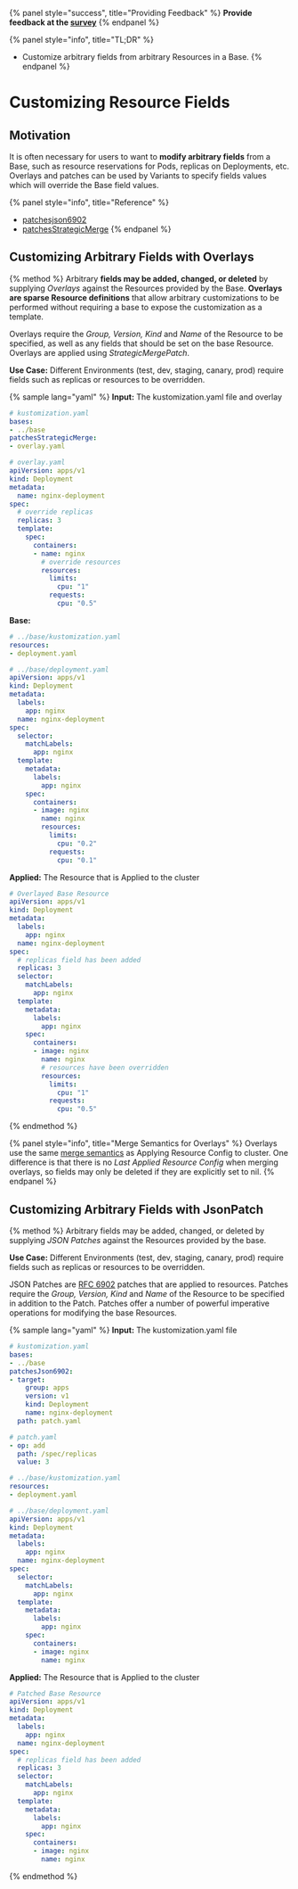 {% panel style="success", title="Providing Feedback" %}
**Provide feedback at the [survey](https://www.surveymonkey.com/r/C855WZW)**
{% endpanel %}

{% panel style="info", title="TL;DR" %}
- Customize arbitrary fields from arbitrary Resources in a Base.
{% endpanel %}

# Customizing Resource Fields

## Motivation

It is often necessary for users to want to **modify arbitrary fields** from a Base, such
as resource reservations for Pods, replicas on Deployments, etc.  Overlays and patches can
be used by Variants to specify fields values which will override the Base field values.

{% panel style="info", title="Reference" %}
- [patchesjson6902](../reference/kustomize.md#patchesjson6902)
- [patchesStrategicMerge](../reference/kustomize.md#patchesstrategicmerge)
{% endpanel %}

## Customizing Arbitrary Fields with Overlays

{% method %}
Arbitrary **fields may be added, changed, or deleted** by supplying *Overlays* against the
Resources provided by the Base.  **Overlays are sparse Resource definitions** that
allow arbitrary customizations to be performed without requiring a base to expose
the customization as a template.

Overlays require the *Group, Version, Kind* and *Name* of the Resource to be specified, as
well as any fields that should be set on the base Resource.  Overlays are applied using
*StrategicMergePatch*.

**Use Case:** Different Environments (test, dev, staging, canary, prod) require fields such as
replicas or resources to be overridden.

{% sample lang="yaml" %}
**Input:** The kustomization.yaml file and overlay

```yaml
# kustomization.yaml
bases:
- ../base
patchesStrategicMerge:
- overlay.yaml
```

```yaml
# overlay.yaml
apiVersion: apps/v1
kind: Deployment
metadata:
  name: nginx-deployment
spec:
  # override replicas
  replicas: 3
  template:
    spec:
      containers:
      - name: nginx
        # override resources
        resources:
          limits:
            cpu: "1"
          requests:
            cpu: "0.5"
```

**Base:**

```yaml
# ../base/kustomization.yaml
resources:
- deployment.yaml
```

```yaml
# ../base/deployment.yaml
apiVersion: apps/v1
kind: Deployment
metadata:
  labels:
    app: nginx
  name: nginx-deployment
spec:
  selector:
    matchLabels:
      app: nginx
  template:
    metadata:
      labels:
        app: nginx
    spec:
      containers:
      - image: nginx
        name: nginx
        resources:
          limits:
            cpu: "0.2"
          requests:
            cpu: "0.1"
```

**Applied:** The Resource that is Applied to the cluster

```yaml
# Overlayed Base Resource
apiVersion: apps/v1
kind: Deployment
metadata:
  labels:
    app: nginx
  name: nginx-deployment
spec:
  # replicas field has been added
  replicas: 3
  selector:
    matchLabels:
      app: nginx
  template:
    metadata:
      labels:
        app: nginx
    spec:
      containers:
      - image: nginx
        name: nginx
        # resources have been overridden
        resources:
          limits:
            cpu: "1"
          requests:
            cpu: "0.5"
```

{% endmethod %}

{% panel style="info", title="Merge Semantics for Overlays" %}
Overlays use the same [merge semantics](../app_management/field_merge_semantics.md) as Applying Resource Config to cluster.  One difference
is that there is no *Last Applied Resource Config* when merging overlays, so fields may only be deleted
if they are explicitly set to nil.
{% endpanel %}

## Customizing Arbitrary Fields with JsonPatch

{% method %}
Arbitrary fields may be added, changed, or deleted by supplying *JSON Patches* against the
Resources provided by the base.

**Use Case:** Different Environments (test, dev, staging, canary, prod) require fields such as
replicas or resources to be overridden.

JSON Patches are [RFC 6902](https://tools.ietf.org/html/rfc6902) patches that are applied
to resources.  Patches require the *Group, Version, Kind* and *Name* of the Resource to be
specified in addition to the Patch.  Patches offer a number of powerful imperative operations
for modifying the base Resources.

{% sample lang="yaml" %}
**Input:** The kustomization.yaml file

```yaml
# kustomization.yaml
bases:
- ../base
patchesJson6902:
- target:
    group: apps
    version: v1
    kind: Deployment
    name: nginx-deployment
  path: patch.yaml
```

```yaml
# patch.yaml
- op: add
  path: /spec/replicas
  value: 3
```

```yaml
# ../base/kustomization.yaml
resources:
- deployment.yaml
```

```yaml
# ../base/deployment.yaml
apiVersion: apps/v1
kind: Deployment
metadata:
  labels:
    app: nginx
  name: nginx-deployment
spec:
  selector:
    matchLabels:
      app: nginx
  template:
    metadata:
      labels:
        app: nginx
    spec:
      containers:
      - image: nginx
        name: nginx
```

**Applied:** The Resource that is Applied to the cluster

```yaml
# Patched Base Resource
apiVersion: apps/v1
kind: Deployment
metadata:
  labels:
    app: nginx
  name: nginx-deployment
spec:
  # replicas field has been added
  replicas: 3
  selector:
    matchLabels:
      app: nginx
  template:
    metadata:
      labels:
        app: nginx
    spec:
      containers:
      - image: nginx
        name: nginx
```

{% endmethod %}
